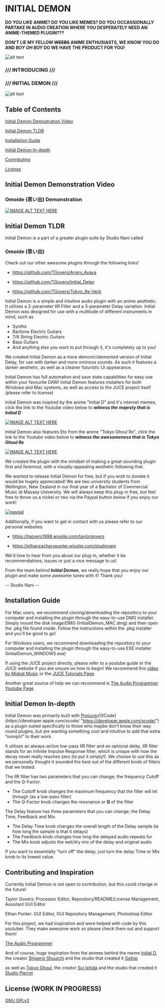 # INITIAL DEMON

**DO YOU LIKE ANIME? DO YOU LIKE MEMES? DO YOU OCCASSIONALLY PARTAKE IN AUDIO CREATION WHERE YOU DESPERATELY NEED AN ANIME-THEMED PLUGIN???** 

**DON’T LIE MY FELLOW ~~WEEBS~~ ANIME ENTHUSIASTS, WE KNOW YOU DO AND _BOY OH BOY_ DO WE HAVE THE PRODUCT FOR YOU!**

![alt text](https://i.imgur.com/fRybR1S.gif "Eto")

### /// INTRODUCING ///
### /// INITIAL DEMON ///

![alt text](https://i.imgur.com/0xyohtm.png "Initial Demon")

## Table of Contents  
[Initial Demon Demostration Video](#initialdemondemonstrationvideo)

[Initial Demon TLDR](#initialdemontldr)

[Installation Guide](#installation-guide)

[Initial Demon In-depth](#initial-demon-in-depth)

[Contributing](#contributing)

[License](#license)

<a name="initialdemondemonstrationvideo"/>
<a name="initialdemontldr"/>
<a name="installationguide"/>
<a name="initialdemonindepth"/>

## Initial Demon Demonstration Video

### Omoide (思い出) Demonstration

[![IMAGE ALT TEXT HERE](https://i.imgur.com/GYrOufe.png)](https://vimeo.com/367559235)

## Initial Demon TLDR 

Initial Demon is a part of a greater plugin suite by Studio Nani called 

### Omoide (思い出)

Check out our other awesome plugins through the following links!

- https://github.com/TGovers/Angry_Ayaya

- https://github.com/TGovers/Initial_Delay

- https://github.com/TGovers/Tokyo_Re-Verb

Initial Demon is a simple and intuitive audio plugin with an anime aesthetic. It utilises a 2-parameter IIR Filter and a 3-parameter Delay variation. Initial Demon was designed for use with a multitude of different instruments in mind, such as
* Synths
* Baritone Electric Guitars
* 7/8 String Electric Guitars
* Bass Guitars
* And anything else you want to put through it, it's completely up to you!

We created Initial Demon as a more demonic/demented version of Initial Delay, for use with darker and more ominous sounds. As such it features a darker aesthetic, as well as a cleaner futuristic UI appearance.

Initial Demon has full automation and save state capabilities for easy use within your favourite DAW! Initial Demon features installers for both Windows and Mac systems, as well as access to the JUCE project itself (please refer to license)

Initial Demon was inspired by the anime "Initial D" and it's internet memes, click the link to the Youtube video below to **_witness the majesty that is Initial D_** 

[![IMAGE ALT TEXT HERE](http://img.youtube.com/vi/fWhZWX3FnXg/0.jpg)](https://www.youtube.com/watch?v=fWhZWX3FnXg)

Initial Demon also features Eto from the anime "Tokyo Ghoul Re", click the link to the Youtube video below to **_witness the awesomeness that is Tokyo Ghoul Re_**

[![IMAGE ALT TEXT HERE](http://img.youtube.com/vi/R-NqoTydBYg/0.jpg)](https://www.youtube.com/watch?v=R-NqoTydBYg)

We created the plugin with the mindset of making a great-sounding plugin first and foremost, with a visually-appealing aesthetic following that. 

We wanted to release Initial Demon for free, but if you wish to donate it would be hugely appreciated! We are two university students from Wellington, New Zealand in our final year of a Bachelor of Commercial Music at Massey University. We will always keep this plug-in free, but feel free to throw us a nickel or two via the Paypal button below if you enjoy our work!


[![paypal](https://www.paypalobjects.com/en_US/i/btn/btn_donateCC_LG.gif)](https://www.paypal.com/cgi-bin/webscr?cmd=_s-xclick&hosted_button_id=YP29EFC3QEU4L)

Additionally, if you want to get in contact with us please refer to our personal websites:

- https://tgovers1998.wixsite.com/taylorgovers

- https://ethanzacharypunter.wixsite.com/studionani

We'd love to hear from you about our plug-in, whether it be recommendations, issues or just a nice message to us!

From the team behind **_Initial Demon_**, we really hope that you enjoy our plugin and make some awesome tunes with it!
Thank you!

-- Studio Nani --

## Installation Guide

For Mac users, we recommend cloning/downloading the repository to your computer and installing the plugin through the easy-to-use DMG installer. Simply mount the disk image/DMG (InitialDemon_MAC.dmg) and then open the .pkg file found inside. Follow the instructions within the .pkg installer and you'll be good to go!

For Windows users, we recommend downloading the repository to your computer and installing the plugin through the easy-to-use EXE installer (InitialDemon_WINDOWS.exe)

If using the JUCE project directly, please refer to a youtube guide or the JUCE website if you are unsure on how to begin! We recommend this [video by Miskat Music](https://www.youtube.com/watch?v=rGzSSNjbXlA "https://www.youtube.com/watch?v=rGzSSNjbXlA") or the [JUCE Tutorials Page](https://juce.com/learn/tutorials "https://juce.com/learn/tutorials").

Another great source of help we can recommend is [The Audio Programmer Youtube Page](https://www.youtube.com/channel/UCpKb02FsH4WH4X_2xhIoJ1A "https://www.youtube.com/channel/UCpKb02FsH4WH4X_2xhIoJ1A") 

## Initial Demon In-depth 

Initial Demon was primarily built with [Projucer](https://juce.com/ "https://juce.com/")/[XCode](https://developer.apple.com/xcode/ "https://developer.apple.com/xcode/") as a plugin suited specifically to those who maybe don’t know their way round plugins, but are wanting something cool and intuitive to add that extra “oomph!” to their work.

It utilises an always-active low-pass IIR filter and an optional delay. IIR filter stands for an Infinite Impulse Response filter, which is unique with how the decay never really reaches zero (to put it simply!). We choose to use this as we personally thought it sounded the best out of the different kinds of filters that we tested. 

The IIR filter has two parameters that you can change; the frequency Cutoff and the Q-Factor. 
* The Cuttoff knob changes the maximum frequency that the filter will let through (as a low-pass filter)
* The Q-Factor knob changes the resonance or **Q** of the filter

The Delay feature has three parameters that you can change; the Delay Time, Feedback and Mix. 
* The Delay Time knob changes the overall length of the Delay sample (ie how long the sample is that it delays)
* The Feedback knob changes how long the delayed audio repeats for
* The Mix knob adjusts the wet/dry mix of the delay and original audio

If you want to essentially “turn off” the delay, just turn the delay Time or Mix knob to its lowest value. 

## Contributing and Inspiration

Currently Initial Demon is not open to contribution, but this could change in the future!

Taylor Govers: Processor Editor, Repository/README/License Management, Assistant GUI Editor

Ethan Punter: GUI Editor, GUI Repository Management, Photoshop Editor

For this project, we had inspiration and were helped with code by this youtuber. They make awesome work so please check them out and support them!

[The Audio Programmer](https://www.youtube.com/channel/UCpKb02FsH4WH4X_2xhIoJ1A "https://www.youtube.com/channel/UCpKb02FsH4WH4X_2xhIoJ1A")

And of course, huge inspiration from the animes behind the meme [Initial D](https://myanimelist.net/anime/185/Initial_D_First_Stage "https://myanimelist.net/anime/185/Initial_D_First_Stage"), the creator [Shigeno Shuuichi](https://myanimelist.net/people/2357/Shuuichi_Shigeno "https://myanimelist.net/people/2357/Shuuichi_Shigeno") and the studio that created it [Gallop](https://myanimelist.net/anime/producer/36/Gallop "https://myanimelist.net/anime/producer/36/Gallop")  

as well as [Tokyo Ghoul](https://myanimelist.net/anime/22319/Tokyo_Ghoul "https://myanimelist.net/anime/22319/Tokyo_Ghoul"), the creator [Sui Ishida](https://myanimelist.net/people/15753/Sui_Ishida "https://myanimelist.net/people/15753/Sui_Ishida") and the studio that created it [Studio Pierrot](https://myanimelist.net/anime/producer/1/Studio_Pierrot "https://myanimelist.net/anime/producer/1/Studio_Pierrot")

## License (WORK IN PROGRESS)

[GNU GPLv3](https://github.com/TGovers/Initial_Demon/blob/master/LICENSE.txt)
